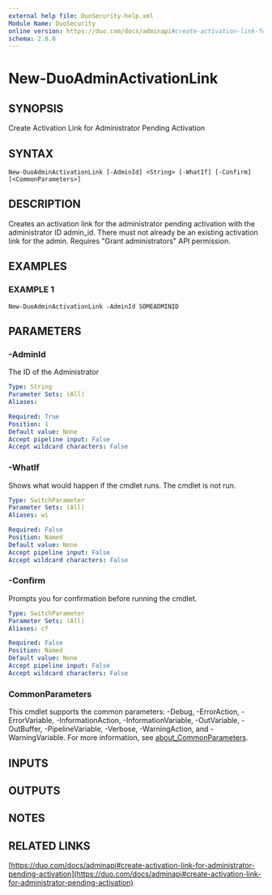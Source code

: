 ```yaml
---
external help file: DuoSecurity-help.xml
Module Name: DuoSecurity
online version: https://duo.com/docs/adminapi#create-activation-link-for-administrator-pending-activation
schema: 2.0.0
---
```


# New-DuoAdminActivationLink

## SYNOPSIS
Create Activation Link for Administrator Pending Activation

## SYNTAX

```
New-DuoAdminActivationLink [-AdminId] <String> [-WhatIf] [-Confirm] [<CommonParameters>]
```

## DESCRIPTION
Creates an activation link for the administrator pending activation with the administrator ID admin_id.
There must not already be an existing activation link for the admin.
Requires "Grant administrators" API permission.

## EXAMPLES

### EXAMPLE 1
```
New-DuoAdminActivationLink -AdminId SOMEADMINID
```

## PARAMETERS

### -AdminId
The ID of the Administrator

```yaml
Type: String
Parameter Sets: (All)
Aliases:

Required: True
Position: 1
Default value: None
Accept pipeline input: False
Accept wildcard characters: False
```

### -WhatIf
Shows what would happen if the cmdlet runs.
The cmdlet is not run.

```yaml
Type: SwitchParameter
Parameter Sets: (All)
Aliases: wi

Required: False
Position: Named
Default value: None
Accept pipeline input: False
Accept wildcard characters: False
```

### -Confirm
Prompts you for confirmation before running the cmdlet.

```yaml
Type: SwitchParameter
Parameter Sets: (All)
Aliases: cf

Required: False
Position: Named
Default value: None
Accept pipeline input: False
Accept wildcard characters: False
```

### CommonParameters
This cmdlet supports the common parameters: -Debug, -ErrorAction, -ErrorVariable, -InformationAction, -InformationVariable, -OutVariable, -OutBuffer, -PipelineVariable, -Verbose, -WarningAction, and -WarningVariable. For more information, see [about_CommonParameters](http://go.microsoft.com/fwlink/?LinkID=113216).

## INPUTS

## OUTPUTS

## NOTES

## RELATED LINKS

[https://duo.com/docs/adminapi#create-activation-link-for-administrator-pending-activation](https://duo.com/docs/adminapi#create-activation-link-for-administrator-pending-activation)


